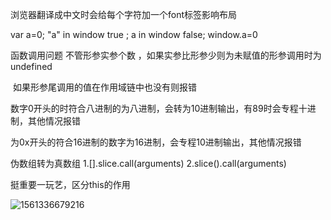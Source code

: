 浏览器翻译成中文时会给每个字符加一个font标签影响布局





var a=0;  "a" in window true  ; a in window false;  window.a=0



函数调用问题  不管形参实参个数 ，如果实参比形参少则为未赋值的形参调用时为undefined

​		如果形参尾调用的值在作用域链中也没有则报错



数字0开头的时符合八进制的为八进制，会转为10进制输出，有89时会专程十进制，其他情况报错

为0x开头的符合16进制的数字为16进制，会专程10进制输出，其他情况报错



伪数组转为真数组  1.[].slice.call(arguments) 2.slice().call(arguments)





挺重要一玩艺，区分this的作用

![1561336679216](C:\Users\123\AppData\Roaming\Typora\typora-user-images\1561336679216.png)